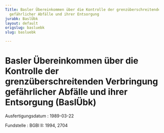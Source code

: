 ```yaml
---
Title: Basler Übereinkommen über die Kontrolle der grenzüberschreitenden Verbringung
  gefährlicher Abfälle und ihrer Entsorgung
jurabk: BaslÜbk
layout: default
origslug: basluebk
slug: basluebk

---
```


# Basler Übereinkommen über die Kontrolle der grenzüberschreitenden Verbringung gefährlicher Abfälle und ihrer Entsorgung (BaslÜbk)

Ausfertigungsdatum
:   1989-03-22

Fundstelle
:   BGBl II: 1994, 2704


